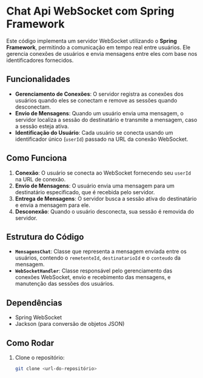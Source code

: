 # Chat Api WebSocket com Spring Framework

Este código implementa um servidor WebSocket utilizando o **Spring Framework**, permitindo a comunicação em tempo real entre usuários. Ele gerencia conexões de usuários e envia mensagens entre eles com base nos identificadores fornecidos.

## Funcionalidades

- **Gerenciamento de Conexões**: O servidor registra as conexões dos usuários quando eles se conectam e remove as sessões quando desconectam.
- **Envio de Mensagens**: Quando um usuário envia uma mensagem, o servidor localiza a sessão do destinatário e transmite a mensagem, caso a sessão esteja ativa.
- **Identificação do Usuário**: Cada usuário se conecta usando um identificador único (`userId`) passado na URL da conexão WebSocket.

## Como Funciona

1. **Conexão**: O usuário se conecta ao WebSocket fornecendo seu `userId` na URL de conexão.
2. **Envio de Mensagens**: O usuário envia uma mensagem para um destinatário especificado, que é recebida pelo servidor.
3. **Entrega de Mensagens**: O servidor busca a sessão ativa do destinatário e envia a mensagem para ele.
4. **Desconexão**: Quando o usuário desconecta, sua sessão é removida do servidor.

## Estrutura do Código

- **`MensagensChat`**: Classe que representa a mensagem enviada entre os usuários, contendo o `remetenteId`, `destinatarioId` e o `conteudo` da mensagem.
- **`WebSocketHandler`**: Classe responsável pelo gerenciamento das conexões WebSocket, envio e recebimento das mensagens, e manutenção das sessões dos usuários.

## Dependências

- Spring WebSocket
- Jackson (para conversão de objetos JSON)

## Como Rodar

1. Clone o repositório:
   ```bash
   git clone <url-do-repositório>
